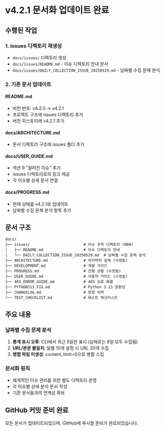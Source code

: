 # v4.2.1 문서화 업데이트 완료

## 수행된 작업

### 1. issues 디렉토리 재생성
- `docs/issues/` 디렉토리 생성
- `docs/issues/README.md` - 이슈 디렉토리 안내 문서
- `docs/issues/DAILY_COLLECTION_ISSUE_20250529.md` - 날짜별 수집 문제 분석

### 2. 기존 문서 업데이트

#### README.md
- 버전 번호: v4.2.0 → v4.2.1
- 프로젝트 구조에 issues 디렉토리 추가
- 버전 히스토리에 v4.2.1 추가

#### docs/ARCHITECTURE.md
- 문서 디렉토리 구조에 issues 폴더 추가

#### docs/USER_GUIDE.md
- 섹션 9 "알려진 이슈" 추가
- issues 디렉토리로의 링크 제공
- 각 이슈별 상세 문서 연결

#### docs/PROGRESS.md
- 현재 상태를 v4.2.1로 업데이트
- 날짜별 수집 문제 분석 항목 추가

## 문서 구조

```
docs/
├── issues/                        # 이슈 추적 디렉토리 (NEW)
│   ├── README.md                  # 이슈 디렉토리 안내
│   └── DAILY_COLLECTION_ISSUE_20250529.md  # 날짜별 수집 문제 분석
├── ARCHITECTURE.md                # 아키텍처 설계 (수정됨)
├── DEVELOPMENT.md                 # 개발 가이드
├── PROGRESS.md                    # 진행 상황 (수정됨)
├── USER_GUIDE.md                  # 사용자 가이드 (수정됨)
├── 403_ERROR_GUIDE.md             # 403 오류 해결
├── PYTHON313_FIX.md               # Python 3.13 호환성
├── CHANGELOG.md                   # 변경 이력
└── TEST_CHECKLIST.md              # 테스트 체크리스트
```

## 주요 내용

### 날짜별 수집 문제 분석
1. **통계 표시 오류**: CLI에서 최근 5일만 표시 (실제로는 8일 모두 수집됨)
2. **URL/본문 불일치**: 일별 10개 설정 시 URL 20개 수집
3. **병합 파일 미생성**: content_limit=0으로 병합 스킵

### 문서화 원칙
- 체계적인 이슈 관리를 위한 별도 디렉토리 운영
- 각 이슈별 상세 분석 문서 작성
- 기존 문서들과의 연계성 확보

## GitHub 커밋 준비 완료

모든 문서가 업데이트되었으며, GitHub에 푸시할 준비가 완료되었습니다.